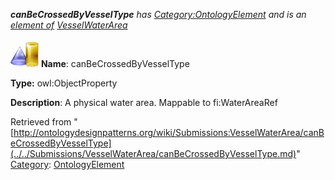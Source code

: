 ___canBeCrossedByVesselType__ has [Category:OntologyElement](../../Category/OntologyElement.md "Category:OntologyElement") and is an [element of](../../Property/ElementOf.md "Property:ElementOf") [VesselWaterArea](../../Submissions/VesselWaterArea.md "Submissions:VesselWaterArea")_


  




[![ObjectProperty](../../images/thumb/c/c3/ObjectProperty.gif/45px-ObjectProperty.gif)](../../Image/ObjectProperty.gif.md "ObjectProperty")
__Name__: canBeCrossedByVesselType 


__Type:__ owl:ObjectProperty 


__Description__: A physical water area. Mappable to fi:WaterAreaRef 





Retrieved from "[http://ontologydesignpatterns.org/wiki/Submissions:VesselWaterArea/canBeCrossedByVesselType](../../Submissions/VesselWaterArea/canBeCrossedByVesselType.md)"
 [Category](http://ontologydesignpatterns.org/wiki/Special:Categories "Special:Categories"): [OntologyElement](../../Category/OntologyElement.md "Category:OntologyElement")